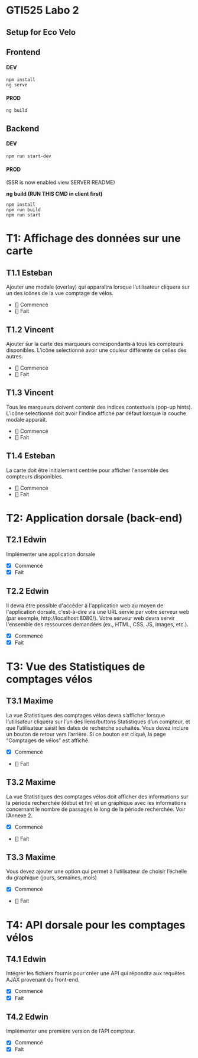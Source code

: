 # GTI525 Labo 2
## Setup for Eco Velo
## Frontend
#### DEV
    npm install
    ng serve
#### PROD
    ng build
## Backend 
#### DEV
    npm run start-dev
#### PROD
(SSR is now enabled view SERVER README)

<b>ng build (RUN THIS CMD in client first)</b>

    npm install 
    npm run build
    npm run start


# T1: Affichage des données sur une carte

## T1.1 Esteban
Ajouter une modale (overlay) qui apparaîtra lorsque l’utilisateur cliquera sur un des icônes de la vue comptage de vélos.
- [] Commencé
- [] Fait

## T1.2 Vincent
Ajouter sur la carte des marqueurs correspondants à tous les compteurs disponibles. L’icône selectionné avoir une couleur différente de celles des autres.
- [] Commencé
- [] Fait

## T1.3 Vincent
Tous les marqueurs doivent contenir des indices contextuels (pop-up hints). L’icône selectionné doit avoir l'indice affiché par défaut lorsque la couche modale apparaît.
- [] Commencé
- [] Fait

## T1.4 Esteban
La carte doit être initialement centrée pour afficher l'ensemble des compteurs disponibles.
- [] Commencé
- [] Fait

# T2: Application dorsale (back-end)
## T2.1 Edwin
Implémenter une application dorsale
- [x] Commencé
- [x] Fait
  
## T2.2 Edwin
Il devra être possible d'accéder à l'application web au moyen de l'application dorsale,
c'est-à-dire via une URL servie par votre serveur web (par exemple, http://localhost:8080/). Votre
serveur web devra servir l'ensemble des ressources demandées (ex., HTML, CSS, JS, images, etc.).
- [x] Commencé
- [x] Fait

# T3: Vue des Statistiques de comptages vélos
## T3.1 Maxime
La vue Statistiques des comptages vélos devra s’afficher lorsque l’utilisateur cliquera sur l’un
des liens/buttons Statistiques d’un compteur, et que l’utilisateur saisit les dates de recherche
souhaités. Vous devez inclure un bouton de retour vers l’arrière. Si ce bouton est cliqué, la page “Comptages de vélos” est affiché.
- [x] Commencé
- [] Fait
## T3.2 Maxime
La vue Statistiques des comptages vélos doit afficher des informations sur la période
recherchée (début et fin) et un graphique avec les informations concernant le nombre de passages le long de la période recherchée. Voir l’Annexe 2.
- [x] Commencé
- [] Fait
## T3.3 Maxime
Vous devez ajouter une option qui permet à l’utilisateur de choisir l’échelle du graphique (jours, semaines, mois)
- [x] Commencé
- [] Fait

# T4: API dorsale pour les comptages vélos
## T4.1 Edwin
Intégrer les fichiers fournis pour créer une API qui répondra aux requêtes AJAX provenant du front-end.

- [x] Commencé
- [x] Fait

## T4.2 Edwin
Implémenter une première version de l’API compteur.
- [x] Commencé
- [x] Fait
